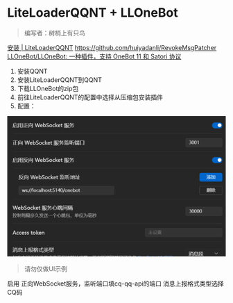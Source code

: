# LiteLoaderQQNT + LLOneBot

> 编写者：树梢上有只鸟

[安装 | LiteLoaderQQNT](https://liteloaderqqnt.github.io/guide/install.html)
https://github.com/huiyadanli/RevokeMsgPatcher
[LLOneBot/LLOneBot: 一种插件，支持 OneBot 11 和 Satori 协议](https://github.com/LLOneBot/LLOneBot)

1. 安装QQNT
2. 安装LiteLoaderQQNT到QQNT
3. 下载LLOneBot的zip包
4. 前往LiteLoaderQQNT的配置中选择从压缩包安装插件
5. 配置：

![图片](/src/食用指南-LLOneBot-1.png)

> 请勿仅做UI示例

启用 正向WebSocket服务，监听端口填cq-qq-api的端口
消息上报格式类型选择 CQ码